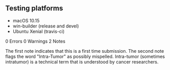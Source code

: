 ## Testing platforms 
  * macOS 10.15
  * win-builder (release and devel)
  * Ubuntu Xenial (travis-ci) 

0 Errors 0 Warnings 2 Notes

The first note indicates that this is a first time submission. The second note flags the word "Intra-Tumor" as 
possibly mispelled. Intra-tumor (sometimes intratumor) is a technical term that is understood by cancer researchers. 
